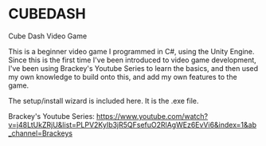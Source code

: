 # CUBEDASH
Cube Dash Video Game

This is a beginner video game I programmed in C#, using the Unity Engine. Since this is the first time I've been introduced to video game development, I've been using Brackey's Youtube Series to learn the basics, and then used my own knowledge to build onto this, and add my own features to the game. 

The setup/install wizard is included here. It is the .exe file.

Brackey's Youtube Series: https://www.youtube.com/watch?v=j48LtUkZRjU&list=PLPV2KyIb3jR5QFsefuO2RlAgWEz6EvVi6&index=1&ab_channel=Brackeys 
